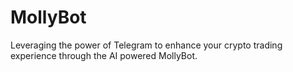 # MollyBot
Leveraging the power of Telegram to enhance your crypto trading experience through the AI powered MollyBot.
